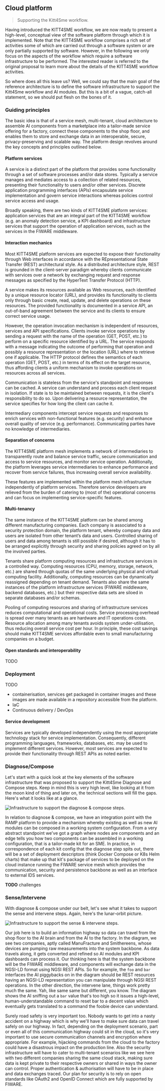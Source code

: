 Cloud platform
--------------
> Supporting the Kitt4Sme workflow.

Having introduced the KITT4SME workflow, we are now ready to present
a high-level, conceptual view of the software platform through which
it is implemented. Note that the KITT4SME workflow comprises a rich
set of activities some of which are carried out through a software
system or are only partially supported by software. However, in the
following we only focus on the aspects of the workflow which require
a software infrastructure to be performed. The interested reader is
referred to the original proposal to learn more about the details of
the KITT4SME workflow activities.

So where does all this leave us? Well, we could say that the main
goal of the reference architecture is to define the software infrastructure
to support the Kitt4Sme workflow and AI modules. But this is a bit
of a vague, catch-all statement, so we should put flesh on the bones
of it.

### Guiding principles
The basic idea is that of a service mesh, multi-tenant, cloud architecture
to assemble AI components from a marketplace into a tailor-made service
offering for a factory, connect these components to the shop floor,
and enables them to store and exchange data in an interoperable, secure,
privacy-preserving and scalable way. The platform design revolves around
the key concepts and principles outlined below.

#### Platform services
A service is a distinct part of the platform that provides some functionality
through a set of software processes and/or data stores. Typically a
service manages and mediates access to a collection of related resources,
presenting their functionality to users and/or other services. Discrete
application programming interfaces (APIs) encapsulate service implementation
and govern service interactions whereas policies control service access
and usage.

Broadly speaking, there are two kinds of KITT4SME platform services:
application services that are an integral part of the KITT4SME workflow
(e.g. an anomaly detection service, a KPI dashboard) and infrastructure
services that support the operation of application services, such as
the services in the FIWARE middleware.

#### Interaction mechanics
Most KITT4SME platform services are expected to expose their functionality
through Web interfaces in accordance with the REpresentational State
Transfer (REST) architectural style. As a distributed architecture style,
REST is grounded in the client-server paradigm whereby clients communicate
with services over a network by exchanging request and response messages
as specified by the HyperText Transfer Protocol (HTTP).

A service makes its resources available as Web resources, each identified
by a unique resource locator (URL), and provides its functionality to
clients only through basic create, read, update, and delete operations
on these resources. The provided functionality is documented in a service
API, an out-of-band agreement between the service and its clients to
ensure correct service usage.

However, the operation invocation mechanism is independent of resources,
services and API specifications. Clients invoke service operations by
sending a request with the name of the operation (GET, POST, etc.) to
perform on a specific resource identified by a URL. The service responds
with a message indicating the outcome of performing that operation and
possibly a resource representation or the location (URL) where to retrieve
one if applicable. The HTTP protocol defines the semantics of each operation
(GET, POST, etc.) in terms of its effect on the target resource, thus
affording clients a uniform mechanism to invoke operations on resources
across all services.

Communication is stateless from the service's standpoint and responses
can be cached. A service can understand and process each client request
in isolation. If state is to be maintained between requests, it is the
client's responsibility to do so. Upon delivering a resource representation,
the service specifies for how long the client can cache it.

Intermediary components intercept service requests and responses to
enrich services with non-functional features (e.g. security) and enhance
overall quality of service (e.g. performance). Communicating parties
have no knowledge of intermediaries.

#### Separation of concerns
The KITT4SME platform mesh implements a network of intermediaries to
transparently route and balance service traffic, secure communication
and access to service resources, and monitor service operation. Additionally,
the platform leverages service intermediaries to enhance performance
and recover from service failures, thus increasing overall service
availability.

These features are implemented within the platform mesh infrastructure
independently of platform services. Therefore service developers are
relieved from the burden of catering to (most of the) operational concerns
and can focus on implementing service-specific features.

#### Multi-tenancy
The same instance of the KITT4SME platform can be shared among different
manufacturing companies. Each company is associated to a security protection
domain, the platform tenant, whereby company data and users are isolated
from other tenant’s data and users. Controlled sharing of users and
data among tenants is still possible if desired, although it has to
be arranged explicitly through security and sharing policies agreed
on by all the involved parties.

Tenants share platform computing resources and infrastructure services
in a controlled way. Computing resources (CPU, memory, storage, network,
etc.) are shared through quotas of the same underlying physical and
virtual computing facility. Additionally, computing resources can be
dynamically reassigned depending on tenant demand. Tenants also share
the same instances of the platform infrastructure services (FIWARE
middleware, backend databases, etc.) but their respective data sets
are siloed in separate databases and/or schemas.

Pooling of computing resources and sharing of infrastructure services
reduces computational and operational costs. Service processing overhead
is spread over many tenants as are hardware and IT operations costs.
Resource allocation among many tenants avoids system under-utilisation,
thus reducing overall service cost per hour. In principle, these cost
savings should make KITT4SME services affordable even to small manufacturing
companies on a budget.

#### Open standards and interoperability
TODO

### Deployment
TODO
* containerisation, services get packaged in container images and
  these images are made available in a repository accessible from
  the platform.
* IaC
* Continuous delivery / DevOps

#### Service development
Services are typically developed independently using the most appropriate
technology stack for service implementation. Consequently, different
programming languages, frameworks, databases, etc. may be used to implement
different services. However, most services are expected to provide their
functionality through REST APIs as noted earlier.


### Diagnose/Compose
Let's start with a quick look at the key elements of the software
infrastructure that was proposed to support the Kitt4Sme Diagnose
and Compose steps. Keep in mind this is very high level, like looking
at it from the moon kind of thing and later on, the technical sections
will fill the gaps. Here's what it looks like at a glance.

![Infrastructure to support the diagnose & compose steps.][dia-comp-infra.dia]

In relation to diagnose & compose, we have an integration point with
the RAMP platform to provide a mechanism whereby existing as well as
new AI modules can be composed in a working system configuration.
From a very abstract standpoint we've got a graph where nodes are
components and an edge tells you how two components can be assembled
in a working configuration, that is a tailor-made kit for an SME. In
practice, in correspondence of each kit config that the diagnose step
spits out, there will be a set of deployment descriptors (think Docker
Compose or K8s Helm charts) that make up that kit's package of services
to be deployed on the cloud instance running the FIWARE service mesh
which provides the communication, security and persistence backbone
as well as an interface to external IDS services.

**TODO** challenges


### Sense/Intervene
With diagnose & compose under our belt, let's see what it takes
to support the sense and intervene steps. Again, here's the lunar-orbit
picture.

![Infrastructure to support the sense & intervene steps.][sen-int-infra.dia]

Our job here is to build an information highway so data can travel
from the shop floor to the AI brain and from the AI to the factory.
In the diagram, we see two companies, aptly called ManuFracture
and Smithereens, whose devices are pumping raw measurements into
the system backbone. As data travels along, it gets converted
and refined so AI modules and KPI dashboards can process it.
Our thinking here is that the system backbone will be the FIWARE
middleware, and components will exchange data in the NGSI-LD
format using NGSI REST APIs. So for example, the `foo` and `bar`
interfaces the AI piggybacks on in the diagram should be REST
resources having an NGSI-LD representation you can manipulate
through NGSI REST operations.
In the other direction, the intervene lane, things work pretty
much the same. Yah, like same same but different, you know. The
diagram shows the AI sniffing out a `bar` value that's too high
so it issues a high-level, human-understandable command to reset
bar to a decent value which eventually gets translated to a command
the foobie device can understand.

Surely road safety is very important too. Nobody wants to get
into a nasty accident on a highway which is why we'll have to
make sure data can travel safely on our highway. In fact, depending
on the deployment scenario, part or even all of this communication
highway could sit in the cloud, so it's very important to use secure
communication channels and encryption where appropriate. For example,
hijacking commands from the cloud to the factory could have a disastrous
impact on the production line. Also the security infrastructure will have
to cater to multi-tenant scenarios like we see here with two
different companies sharing the same cloud stack, making sure
data is kept private to their respective owners or shared in
ways the owner can control. Proper authentication & authorisation
will have to be in place and data exchanges traced. Our plan
for security is to rely on open standards like OAuth2 and OpenID
Connect which are fully supported by FIWARE.




[dia-comp-infra.dia]: ./diagnose-compose.png
[sen-int-infra.dia]: ./sense-intervene.png
